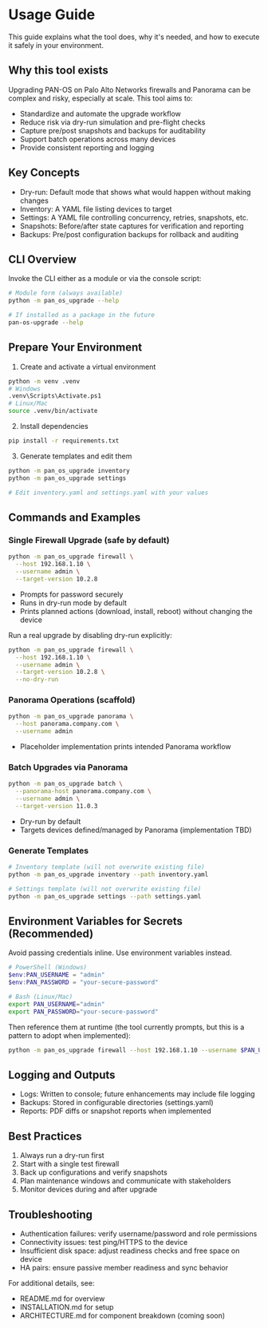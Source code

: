 # Usage Guide

This guide explains what the tool does, why it's needed, and how to execute it safely in your environment.

## Why this tool exists

Upgrading PAN-OS on Palo Alto Networks firewalls and Panorama can be complex and risky, especially at scale. This tool aims to:
- Standardize and automate the upgrade workflow
- Reduce risk via dry-run simulation and pre-flight checks
- Capture pre/post snapshots and backups for auditability
- Support batch operations across many devices
- Provide consistent reporting and logging

## Key Concepts

- Dry-run: Default mode that shows what would happen without making changes
- Inventory: A YAML file listing devices to target
- Settings: A YAML file controlling concurrency, retries, snapshots, etc.
- Snapshots: Before/after state captures for verification and reporting
- Backups: Pre/post configuration backups for rollback and auditing

## CLI Overview

Invoke the CLI either as a module or via the console script:

```bash
# Module form (always available)
python -m pan_os_upgrade --help

# If installed as a package in the future
pan-os-upgrade --help
```

## Prepare Your Environment

1) Create and activate a virtual environment
```bash
python -m venv .venv
# Windows
.venv\Scripts\Activate.ps1
# Linux/Mac
source .venv/bin/activate
```

2) Install dependencies
```bash
pip install -r requirements.txt
```

3) Generate templates and edit them
```bash
python -m pan_os_upgrade inventory
python -m pan_os_upgrade settings

# Edit inventory.yaml and settings.yaml with your values
```

## Commands and Examples

### Single Firewall Upgrade (safe by default)

```bash
python -m pan_os_upgrade firewall \
  --host 192.168.1.10 \
  --username admin \
  --target-version 10.2.8
```

- Prompts for password securely
- Runs in dry-run mode by default
- Prints planned actions (download, install, reboot) without changing the device

Run a real upgrade by disabling dry-run explicitly:
```bash
python -m pan_os_upgrade firewall \
  --host 192.168.1.10 \
  --username admin \
  --target-version 10.2.8 \
  --no-dry-run
```

### Panorama Operations (scaffold)

```bash
python -m pan_os_upgrade panorama \
  --host panorama.company.com \
  --username admin
```

- Placeholder implementation prints intended Panorama workflow

### Batch Upgrades via Panorama

```bash
python -m pan_os_upgrade batch \
  --panorama-host panorama.company.com \
  --username admin \
  --target-version 11.0.3
```

- Dry-run by default
- Targets devices defined/managed by Panorama (implementation TBD)

### Generate Templates

```bash
# Inventory template (will not overwrite existing file)
python -m pan_os_upgrade inventory --path inventory.yaml

# Settings template (will not overwrite existing file)
python -m pan_os_upgrade settings --path settings.yaml
```

## Environment Variables for Secrets (Recommended)

Avoid passing credentials inline. Use environment variables instead.

```powershell
# PowerShell (Windows)
$env:PAN_USERNAME = "admin"
$env:PAN_PASSWORD = "your-secure-password"
```

```bash
# Bash (Linux/Mac)
export PAN_USERNAME="admin"
export PAN_PASSWORD="your-secure-password"
```

Then reference them at runtime (the tool currently prompts, but this is a pattern to adopt when implemented):
```bash
python -m pan_os_upgrade firewall --host 192.168.1.10 --username $PAN_USERNAME
```

## Logging and Outputs

- Logs: Written to console; future enhancements may include file logging
- Backups: Stored in configurable directories (settings.yaml)
- Reports: PDF diffs or snapshot reports when implemented

## Best Practices

1. Always run a dry-run first
2. Start with a single test firewall
3. Back up configurations and verify snapshots
4. Plan maintenance windows and communicate with stakeholders
5. Monitor devices during and after upgrade

## Troubleshooting

- Authentication failures: verify username/password and role permissions
- Connectivity issues: test ping/HTTPS to the device
- Insufficient disk space: adjust readiness checks and free space on device
- HA pairs: ensure passive member readiness and sync behavior

For additional details, see:
- README.md for overview
- INSTALLATION.md for setup
- ARCHITECTURE.md for component breakdown (coming soon)